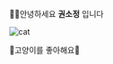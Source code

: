 👋🏻안녕하세요 **권소정** 입니다

![cat](https://item.kakaocdn.net/do/8a21c9d3346df1dab6f793d8335c9074f43ad912ad8dd55b04db6a64cddaf76d)

💜고양이를 좋아해요💜